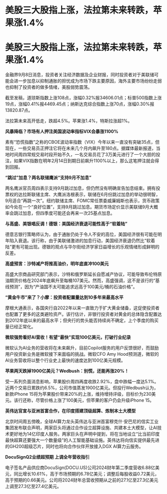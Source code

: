 # 美股三大股指上涨，法拉第未来转跌，苹果涨1.4%

# 美股三大股指上涨，法拉第未来转跌，苹果涨1.4%

金融界9月8日消息，投资者关注经济数据及企业财报，同时投资者对于美联储可能会进一步加息以抑制通胀的担忧成为市场下跌主要原因，海外主要市场纷纷走弱也抑制了投资者的做多情绪，美股弱势震荡。

截至发稿，道琼斯指数上涨108点，涨幅0.32%报34606.01点；标普500指数上涨19点，涨幅0.41%报4469.45点；纳斯达克综合指数上涨70点，涨幅0.30%报13820.87点。

法拉第未来高开低走，跌超4.5%。苹果涨1.4%，特斯拉涨超1%。

**风暴降临？市场有人押注美国波动率指标VIX会暴涨1100%**

素有“恐慌指数”之称的CBOE波动率指数（VIX）今年以来一直没有突破35点，但现在，一些交易员正押注它将在未来几个月内飙升至180点。据媒体最新报道，当地时间周四常规交易时段开始不久，一名交易员花了3万美元进行了一个大胆的投注，如果VIX指数在明年2月14日到期日前飙升1100%以上，那么这笔押注就会得到回报。

**“跳过”加息？两名联储鹰派“支持9月不加息”**

两名鹰派官员周四表示支持9月跳过加息，但仍然没有明确宣告加息结束。拥有投票权的达拉斯联储主席、大鹰派洛根表示，联储在6月份跳过加息的举动很明智，9月适合“再跳一次”。纽约联储主席、FOMC常任票委威廉姆斯也表示，货币政策如今处在一个“良好位置”，支持9月跳过加息。期货市场定价显示美联储9月大概率会跳过加息，但四季度可能还会再来一次25基点加息。

**与高盛、美银唱反调！德银：美国经济衰退可能性高于“软着陆”**

德意志银行策略师认为，由于通胀仍处于令人不安的高位，美国经济很有可能在明年陷入衰退。该行称，由于美联储激进的加息行动，美国经济衰退仍然比“软着陆”更有可能出现。德银的观点与华尔街经济学家日益增长的乐观情绪形成鲜明的反差。

**高盛预言：沙特减产将推高油价，明年底直冲100美元**

高盛大宗商品研究部门表示，沙特和俄罗斯延长自愿减产协议，可能导致布伦特原油期货价格在2024年底飙升至每桶107美元。然而，高盛强调，这不是该行的“基线预测”，因为“产油国不太可能追求远高于100美元/桶的石油价格”。

**“黄金牛市”来了？小摩：投资者配置量达到10多年来最高水平**

摩根大通表示，各国央行自2022年以来一直致力于扩大黄金储备，这促使投资者也配置了更多的这类避险资产。该行估计，非银行投资者对黄金的总体隐含配置达到2012年底以来的最高水平；但央行的势头能否持续尚不确定，上个季度的购买量已经正常化。

**微软强势看好AI营收！有望“最快”实现100亿美元，打破行业纪录**

微软认为AI业务的营收将在未来飙升，目前Copilot服务的用户反馈很好，而鼓励用户投资新业务是微软接下来面临的挑战。微软CFO Amy
Hood预测道，微软的AI业务营收将以整个行业史上最快的速度达到100亿美元规模。

**苹果两天跌掉1900亿美元？Wedbush：别慌，还能再涨20%！**

受一系列负面消息影响，苹果股价周四再度收跌2.92%，盘中跌幅一度达5.1%。近两个交易日累跌约6.5%，公司市值蒸发1900亿美元。但投行Wedbush认为，新款iPhone
15将为苹果股价带来20%的上涨，维持增持评级，目标价为230美元。该行还称，尽管价格上涨了100美元，但苹果的客户仍会升级iPhone 15。

**英伟达官宣与亚洲首富合作，在印度搭建顶级超算、炼制本土大模型**

北京时间周五傍晚，全球AI算力龙头英伟达与亚洲首富穆克什·安巴尼的信实工业集团发布联合声明，两家巨头将通过合作设立超算设施、共建本土大模型，让AI技术更好地为14亿印度人服务。两家巨头在声明中提到，将在当地设立“比当前印度最快超算还要强大一个数量级”的人工智能基础设施。英伟达将向信实提供最先进的GH200超级芯片，同时也将向合作伙伴开放接入DGX
AI算力云服务。

**DocuSignQ2业绩超预期 上调全年营收指引**

电子签名产品供应商DocuSign(DOCU.US)公司2024财年第二季度营收6.88亿美元，同比增长10.61%，高于市场预期的6.78亿美元；调整后每股收益0.72美元，高于预期的0.66美元。公司将2024财年总营收预期从之前的27.1亿至27.3亿美元上调至27.3亿至27.4亿美元。

